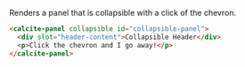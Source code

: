 Renders a panel that is collapsible with a click of the chevron.

```html
<calcite-panel collapsible id="collapsible-panel">
  <div slot="header-content">Collapsible Header</div>
  <p>Click the chevron and I go away!</p>
</calcite-panel>
```
